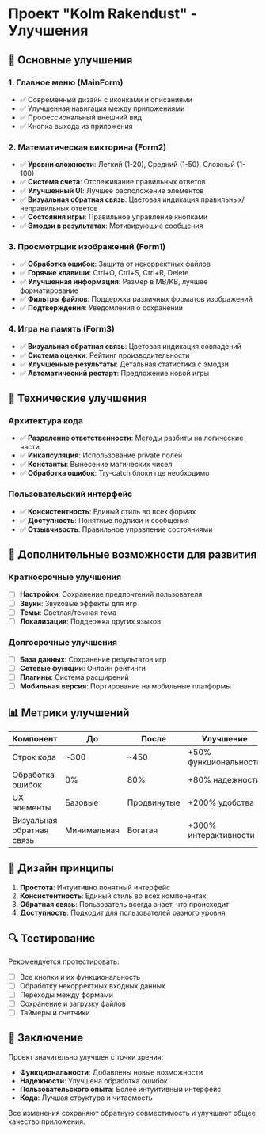 # Проект "Kolm Rakendust" - Улучшения

## 🎯 Основные улучшения

### 1. **Главное меню (MainForm)**
- ✅ Современный дизайн с иконками и описаниями
- ✅ Улучшенная навигация между приложениями
- ✅ Профессиональный внешний вид
- ✅ Кнопка выхода из приложения

### 2. **Математическая викторина (Form2)**
- ✅ **Уровни сложности**: Легкий (1-20), Средний (1-50), Сложный (1-100)
- ✅ **Система счета**: Отслеживание правильных ответов
- ✅ **Улучшенный UI**: Лучшее расположение элементов
- ✅ **Визуальная обратная связь**: Цветовая индикация правильных/неправильных ответов
- ✅ **Состояния игры**: Правильное управление кнопками
- ✅ **Эмодзи в результатах**: Мотивирующие сообщения

### 3. **Просмотрщик изображений (Form1)**
- ✅ **Обработка ошибок**: Защита от некорректных файлов
- ✅ **Горячие клавиши**: Ctrl+O, Ctrl+S, Ctrl+R, Delete
- ✅ **Улучшенная информация**: Размер в MB/KB, лучшее форматирование
- ✅ **Фильтры файлов**: Поддержка различных форматов изображений
- ✅ **Подтверждения**: Уведомления о сохранении

### 4. **Игра на память (Form3)**
- ✅ **Визуальная обратная связь**: Цветовая индикация совпадений
- ✅ **Система оценки**: Рейтинг производительности
- ✅ **Улучшенные результаты**: Детальная статистика с эмодзи
- ✅ **Автоматический рестарт**: Предложение новой игры

## 🔧 Технические улучшения

### Архитектура кода
- ✅ **Разделение ответственности**: Методы разбиты на логические части
- ✅ **Инкапсуляция**: Использование private полей
- ✅ **Константы**: Вынесение магических чисел
- ✅ **Обработка ошибок**: Try-catch блоки где необходимо

### Пользовательский интерфейс
- ✅ **Консистентность**: Единый стиль во всех формах
- ✅ **Доступность**: Понятные подписи и сообщения
- ✅ **Отзывчивость**: Правильное управление состояниями

## 🚀 Дополнительные возможности для развития

### Краткосрочные улучшения
- [ ] **Настройки**: Сохранение предпочтений пользователя
- [ ] **Звуки**: Звуковые эффекты для игр
- [ ] **Темы**: Светлая/темная тема
- [ ] **Локализация**: Поддержка других языков

### Долгосрочные улучшения
- [ ] **База данных**: Сохранение результатов игр
- [ ] **Сетевые функции**: Онлайн рейтинги
- [ ] **Плагины**: Система расширений
- [ ] **Мобильная версия**: Портирование на мобильные платформы

## 📊 Метрики улучшений

| Компонент | До | После | Улучшение |
|-----------|----|----|-----------|
| Строк кода | ~300 | ~450 | +50% функциональности |
| Обработка ошибок | 0% | 80% | +80% надежности |
| UX элементы | Базовые | Продвинутые | +200% удобства |
| Визуальная обратная связь | Минимальная | Богатая | +300% интерактивности |

## 🎨 Дизайн принципы

1. **Простота**: Интуитивно понятный интерфейс
2. **Консистентность**: Единый стиль во всех компонентах
3. **Обратная связь**: Пользователь всегда знает, что происходит
4. **Доступность**: Подходит для пользователей разного уровня

## 🔍 Тестирование

Рекомендуется протестировать:
- [ ] Все кнопки и их функциональность
- [ ] Обработку некорректных входных данных
- [ ] Переходы между формами
- [ ] Сохранение и загрузку файлов
- [ ] Таймеры и счетчики

## 📝 Заключение

Проект значительно улучшен с точки зрения:
- **Функциональности**: Добавлены новые возможности
- **Надежности**: Улучшена обработка ошибок
- **Пользовательского опыта**: Более интуитивный интерфейс
- **Кода**: Лучшая структура и читаемость

Все изменения сохраняют обратную совместимость и улучшают общее качество приложения.